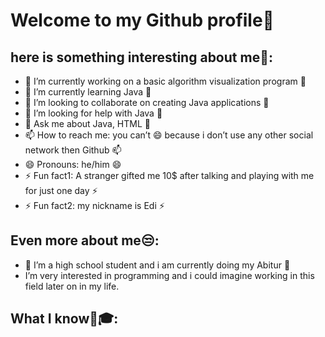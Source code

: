 # Welcome to my Github profile👋
## here is something interesting about me🤣:

- 🔭 I’m currently working on a basic algorithm visualization program 🔭
- 🌱 I’m currently learning Java 🌱
- 👯 I’m looking to collaborate on creating Java applications 👯
- 🤔 I’m looking for help with Java 🤔
- 💬 Ask me about Java, HTML 💬
- 📫 How to reach me: you can’t 😄 because i don’t use any other social network then Github 📫
- 😄 Pronouns: he/him 😄
- ⚡ Fun fact1: A stranger gifted me 10$ after talking and playing with me for just one day ⚡
- ⚡ Fun fact2: my nickname is Edi ⚡

## Even more about me😒:

- 🧑 I’m a high school student and i am currently doing my Abitur 🧑
- I’m very interested in programming and i could imagine working in this field later on in my life.

##  What I know🧑🎓:
